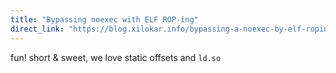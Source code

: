 ```yaml
---
title: "Bypassing noexec with ELF ROP-ing"
direct_link: "https://blog.xilokar.info/bypassing-a-noexec-by-elf-roping.html"
---
```


fun! short & sweet, we love static offsets and `ld.so`
